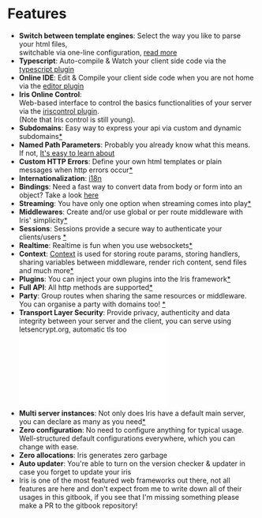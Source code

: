 # Features

* **Switch between template engines**: Select the way you like to parse your html files,   
switchable via one-line configuration, [read more](render.md)
* **Typescript**: Auto-compile & Watch your client side code via the [typescript plugin](plugin-typescript.md)
* **Online IDE**: Edit & Compile your client side code when you are not home via the [editor plugin](plugin-editor.md)
* **Iris Online Control**:   
Web-based interface to control the basics functionalities of your server via the [iriscontrol plugin](plugin-iriscontrol.md).   
(Note that Iris control is still young).
* **Subdomains**: Easy way to express your api via custom and dynamic subdomains[*](subdomains.md)
* **Named Path Parameters**: Probably you already know what this means. If not, [It's easy to learn about](named-parameters.md)
* **Custom HTTP Errors**: Define your own html templates or plain messages when http errors occur[*](custom-http-errors.md)
* **Internationalization**: [i18n](middleware-internationalization-and-localization.md)
* **Bindings**: Need a fast way to convert data from body or form into an object? Take a look [here](request-body-bind.md)
* **Streaming**: You have only one option when streaming comes into play[*](streaming.md)
* **Middlewares**: Create and/or use global or per route middleware with Iris' simplicity[*](middlewares.md)
* **Sessions**:  Sessions provide a secure way to authenticate your clients/users [*](package-sessions.md)
* **Realtime**: Realtime is fun when you use websockets[*](package-websocket.md)
* **Context**:  [Context](context.md) is used for storing route params, storing handlers,   
sharing variables between middleware, render rich content, send files and much more[*](context.md)
* **Plugins**: You can inject your own plugins into the Iris framework[*](plugins.md)
* **Full API**: All http methods are supported[*](api.md)
* **Party**:  Group routes when sharing the same resources or middleware. You can organise a party with domains too! [*](party.md)
* **Transport Layer Security**: Provide privacy, authenticity and data integrity between your server and the client, you can serve using letsencrypt.org, automatic tls too ![*](tls.md)
* **Multi server instances**: Not only does Iris have a default main server, you can declare as many as you need[*](declaration.md)
* **Zero configuration**:  No need to configure anything for typical usage.   
Well-structured default configurations everywhere, which you can change with ease.
* **Zero allocations**: Iris generates zero garbage
* **Auto updater**: You're able to turn on the version checker & updater in case you forget to update your iris
* Iris is one of the most featured web frameworks out there, not all features are here and don't expect from me to write down all of their usages in this gitbook, if you see that I'm missing something please make a PR to the gitbook repository!
